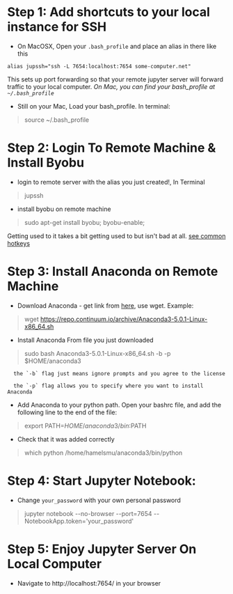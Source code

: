 # Step 1: Add shortcuts to your local instance for SSH

-  On MacOSX, Open your `.bash_profile` and place an alias in there like this
```
alias jupssh="ssh -L 7654:localhost:7654 some-computer.net"
```
This sets up port forwarding so that your remote jupyter server will forward traffic to your local computer.  *On Mac, you can find your bash_profile at `~/.bash_profile`*

- Still on your Mac, Load your bash_profile. In terminal:
> source ~/.bash_profile

# Step 2: Login To Remote Machine & Install Byobu
- login to remote server with the alias you just created!, In Terminal
> jupssh

- install byobu on remote machine
> sudo apt-get install byobu; byobu-enable;

  Getting used to it takes a bit getting used to but isn't bad at all. [see common hotkeys](https://medium.com/russian-it-stories/byobu-cheatsheet-%D0%BCost-used-hotkeys-5a8bbd8476fd)

# Step 3: Install Anaconda on Remote Machine

- Download Anaconda - get link from [here](https://www.anaconda.com/download/#linux), use wget. Example:
> wget https://repo.continuum.io/archive/Anaconda3-5.0.1-Linux-x86_64.sh


- Install Anaconda From file you just downloaded
> sudo bash Anaconda3-5.0.1-Linux-x86_64.sh -b -p $HOME/anaconda3

      the `-b` flag just means ignore prompts and you agree to the license

      the `-p` flag allows you to specify where you want to install Anaconda

- Add Anaconda to your python path. Open your bashrc file, and add the following line to the end of the file:
> export PATH=$HOME/anaconda3/bin:$PATH

- Check that it was added correctly
> which python
/home/hamelsmu/anaconda3/bin/python

# Step 4: Start Jupyter Notebook:
- Change `your_password` with your own personal password

> jupyter notebook --no-browser --port=7654 --NotebookApp.token='your_password'

# Step 5: Enjoy Jupyter Server On Local Computer
- Navigate to http://localhost:7654/ in your browser
